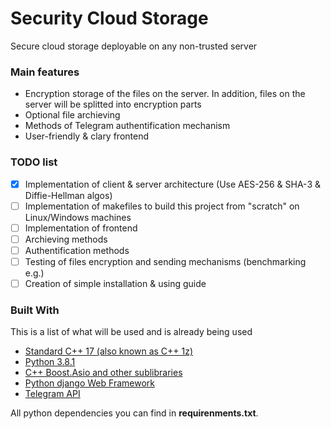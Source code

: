 # Security Cloud Storage

Secure cloud storage deployable on any non-trusted server

### Main features
- Encryption storage of the files on the server. In addition, files on the server will be splitted into encryption parts
- Optional file archieving
- Methods of Telegram authentification mechanism
- User-friendly & clary frontend

### TODO list
- [x] Implementation of client & server architecture (Use AES-256 & SHA-3 & Diffie-Hellman algos)
- [ ] Implementation of makefiles to build this project from "scratch" on Linux/Windows machines
- [ ] Implementation of frontend
- [ ] Archieving methods
- [ ] Authentification methods
- [ ] Testing of files encryption and sending mechanisms (benchmarking e.g.) 
- [ ] Creation of simple installation & using guide

### Built With

This is a list of what will be used and is already being used

* [Standard C++ 17 (also known as C++ 1z)](https://www.boost.org/doc/libs/1_72_0/)
* [Python 3.8.1](https://www.python.org/)
* [C++ Boost.Asio and other sublibraries](https://www.boost.org/doc/libs/1_72_0/)
* [Python django Web Framework](https://www.djangoproject.com/)
* [Telegram API](https://tlgrm.ru/docs/bots/api)

All python dependencies you can find in **requirenments.txt**.
 